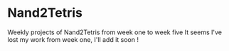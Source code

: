 # Nand2Tetris
Weekly projects of Nand2Tetris from week one to week five
It seems I've lost my work from week one, I'll add it soon !
